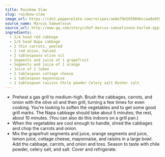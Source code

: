 ```yaml
---
title: Rainbow Slaw
slug: rainbow-slaw
image_url: https://cdn2.pepperplate.com/recipes/ae6e79e593984bccaa8e8596a4d7e355.jpg
source_name: Marcus Samuelsson
source_url: http://www.gq.com/story/chef-marcus-samuelssons-harlem-approved-fried-chicken
ingredients:
  - 1/4 head red cabbage
  - 1/4 head Napa cabbage
  - 2 thin carrots, peeled
  - 1 red onion, halved
  - 2 tablespoons olive oil
  - Segments and juice of 1 grapefruit
  - Segments and juice of 1 orange
  - Juice of 1 lemon
  - 1 tablespoon cottage cheese
  - 1 tablespoon mayonnaise
  - 1 tablespoon raisins Chile powder Celery salt Kosher salt
---
```


* Preheat a gas grill to medium-high. Brush the cabbages, carrots, and onion with the olive oil and then grill, turning a few times for even cooking. You’re looking to soften the vegetables and to get some good grill marks. The Napa cabbage should take about 5 minutes; the rest, about 10 minutes. (You can also do this indoors on a grill pan.)
* When the vegetables are cool enough to handle, shred the cabbages and chop the carrots and onion.
* Mix the grapefruit segments and juice, orange segments and juice, lemon juice, cottage cheese, mayonnaise, and raisins in a large bowl. Add the cabbage, carrots, and onion and toss. Season to taste with chile powder, celery salt, and salt. Cover and refrigerate.
